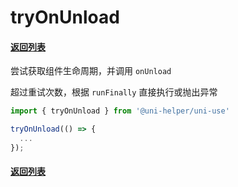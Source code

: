 # tryOnUnload

#### [返回列表](../readme.md)

尝试获取组件生命周期，并调用 `onUnload`

超过重试次数，根据 `runFinally` 直接执行或抛出异常

```typescript
import { tryOnUnload } from '@uni-helper/uni-use'

tryOnUnload(() => {
  ...
});
```

#### [返回列表](../readme.md)
